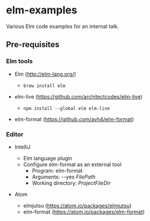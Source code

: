 # elm-examples

Various Elm code examples for an internal talk.

## Pre-requisites

### Elm tools

- Elm (<http://elm-lang.org/>)
  - `brew install elm`
  
- elm-live (<https://github.com/architectcodes/elm-live>)
  - `npm install --global elm elm-live`

- elm-format (<https://github.com/avh4/elm-format>)

### Editor

- IntelliJ
  - Elm language plugin
  - Configure elm-format as an external tool
    - Program: elm-format
    - Arguments: --yes $FilePath$
    - Working directory: $ProjectFileDir$
  
- Atom
  - elmjutsu (<https://atom.io/packages/elmjutsu>)
  - elm-format (<https://atom.io/packages/elm-format>)
